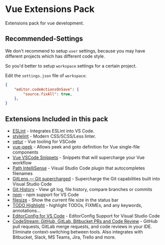 # Vue Extensions Pack

Extensions pack for vue development.

## Recommended-Settings

We don't recommend to setup `user` settings, because you may have different projects which has different code style.

So you'd better to setup `workspace` settings for a certain project.

Edit the `settings.json` file of `workspace`:

```json
{
    "editor.codeActionsOnSave": {
        "source.fixAll": true,
    },
}
```

## Extensions Included in this pack

* [ESLint](https://marketplace.visualstudio.com/items?itemName=dbaeumer.vscode-eslint) - Integrates ESLint into VS Code.
* [stylelint](https://marketplace.visualstudio.com/items?itemName=stylelint.vscode-stylelint) - Modern CSS/SCSS/Less linter.
* [vetur](https://marketplace.visualstudio.com/items?itemName=octref.vetur) - Vue tooling for VSCode
* [vue-peek](https://marketplace.visualstudio.com/items?itemName=dariofuzinato.vue-peek) - Allows peek and goto definition for Vue single-file components
* [Vue VSCode Snippets](https://marketplace.visualstudio.com/items?itemName=sdras.vue-vscode-snippets) - Snippets that will supercharge your Vue workflow
* [Path IntelliSense](https://marketplace.visualstudio.com/items?itemName=christian-kohler.path-intellisense) - Visual Studio Code plugin that autocompletes filenames
* [GitLens — Git supercharged](https://marketplace.visualstudio.com/items?itemName=eamodio.gitlens) - Supercharge the Git capabilities built into Visual Studio Code
* [Git History](https://marketplace.visualstudio.com/items?itemName=donjayamanne.githistory) - View git log, file history, compare branches or commits
* [npm](https://marketplace.visualstudio.com/items?itemName=eg2.vscode-npm-script) - npm support for VS Code
* [filesize](https://marketplace.visualstudio.com/items?itemName=mkxml.vscode-filesize) - Show the current file size in the status bar
* [TODO Highlight](https://marketplace.visualstudio.com/items?itemName=wayou.vscode-todo-highlight) - highlight TODOs, FIXMEs, and any keywords, annotations...
* [EditorConfig for VS Code](https://marketplace.visualstudio.com/items?itemName=EditorConfig.EditorConfig) - EditorConfig Support for Visual Studio Code
* [CodeStream: GitHub, GitLab, Bitbucket PRs and Code Review](https://marketplace.visualstudio.com/items?itemName=CodeStream.codestream) - GitHub pull requests, GitLab merge requests, and code reviews in your IDE. Eliminate context-switching between tools. Also integrates with Bitbucket, Slack, MS Teams, Jira, Trello and more.

